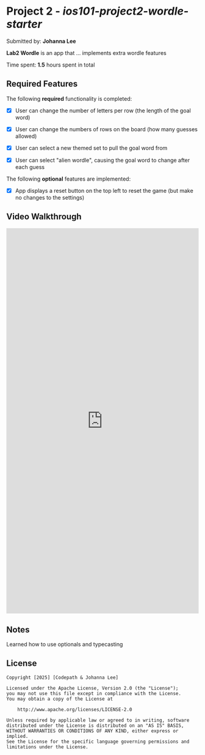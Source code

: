 # Project 2 - *ios101-project2-wordle-starter*

Submitted by: **Johanna Lee**

**Lab2 Wordle** is an app that ... implements extra wordle features

Time spent: **1.5** hours spent in total

## Required Features

The following **required** functionality is completed:

- [x] User can change the number of letters per row (the length of the goal word)
- [x] User can change the numbers of rows on the board (how many guesses allowed)
- [x] User can select a new themed set to pull the goal word from
- [x] User can select "alien wordle", causing the goal word to change after each guess


The following **optional** features are implemented:

- [x] App displays a reset button on the top left to reset the game (but make no changes to the settings)

## Video Walkthrough

<div style="position: relative; padding-bottom: 200.462962962963%; height: 0;"><iframe src="https://www.loom.com/embed/f750b80006434988aa9c6438206cebbf?sid=c039f159-1013-4055-ae2c-718486ed8c47" frameborder="0" webkitallowfullscreen mozallowfullscreen allowfullscreen style="position: absolute; top: 0; left: 0; width: 100%; height: 100%;"></iframe></div>

## Notes

Learned how to use optionals and typecasting

## License

    Copyright [2025] [Codepath & Johanna Lee]

    Licensed under the Apache License, Version 2.0 (the "License");
    you may not use this file except in compliance with the License.
    You may obtain a copy of the License at

        http://www.apache.org/licenses/LICENSE-2.0

    Unless required by applicable law or agreed to in writing, software
    distributed under the License is distributed on an "AS IS" BASIS,
    WITHOUT WARRANTIES OR CONDITIONS OF ANY KIND, either express or implied.
    See the License for the specific language governing permissions and
    limitations under the License.